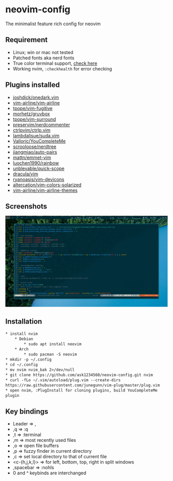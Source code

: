 # neovim-config
The minimalist feature rich config for neovim

## Requirement
* Linux; win or mac not tested
* Patched fonts aka nerd fonts
* True color terminal support, [check here](https://gist.github.com/XVilka/8346728)
* Working nvim, `:checkhealth` for error checking


## Plugins installed


* [joshdick/onedark.vim](http://www.github.com/joshdick/onedark.vim)
* [vim-airline/vim-airline](http://www.github.com/vim-airline/vim-airline)
* [tpope/vim-fugitive](http://www.github.com/tpope/vim-fugitive)
* [morhetz/gruvbox](http://www.github.com/morhetz/gruvbox)
* [tpope/vim-surround](http://www.github.com/tpope/vim-surround)
* [preservim/nerdcommenter](http://www.github.com/preservim/nerdcommenter)
* [ctrlpvim/ctrlp.vim](http://www.github.com/ctrlpvim/ctrlp.vim)
* [lambdalisue/suda.vim](http://www.github.com/lambdalisue/suda.vim)
* [Valloric/YouCompleteMe](http://www.github.com/Valloric/YouCompleteMe)
* [scrooloose/nerdtree](http://www.github.com/scrooloose/nerdtree)
* [jiangmiao/auto-pairs](http://www.github.com/jiangmiao/auto-pairs)
* [mattn/emmet-vim](http://www.github.com/mattn/emmet-vim)
* [luochen1990/rainbow](http://www.github.com/luochen1990/rainbow)
* [unblevable/quick-scope](http://www.github.com/unblevable/quick-scope)
* [dracula/vim](http://www.github.com/dracula/vim)
* [ryanoasis/vim-devicons](http://www.github.com/ryanoasis/vim-devicons)
* [altercation/vim-colors-solarized](http://www.github.com/altercation/vim-colors-solarized)
* [vim-airline/vim-airline-themes](http://www.github.com/vim-airline/vim-airline-themes)


## Screenshots

<img src="Screenshots/Screenshot_from_2020-04-27_19:29:44.png" width=1000px>

## Installation
```
* install nvim
	* Debian 
		* sudo apt install neovim
	* Arch
		* sudo pacman -S neovim
* mkdir -p ~/.config
* cd ~/.config
* mv nvim nvim_bak 2>/dev/null
* git clone https://github.com/ask1234560/neovim-config.git nvim
* curl -fLo ~/.vim/autoload/plug.vim --create-dirs https://raw.githubusercontent.com/junegunn/vim-plug/master/plug.vim
* open nvim, :PlugInstall for cloning plugins, build YouCompleteMe plugin
```

## Key bindings
* Leader => ,
* ,q => :q
* ,t => :terminal
* ,m => most recently used files
* ,o => open file buffers
* ,p => fuzzy finder in current directory
* ,c => set local directory to that of current file
* <c-{h,j,k,l}> => for left, bottom, top, right in split windows
* ,spacebar => :nohls
* 0 and ^ keybinds are interchanged


